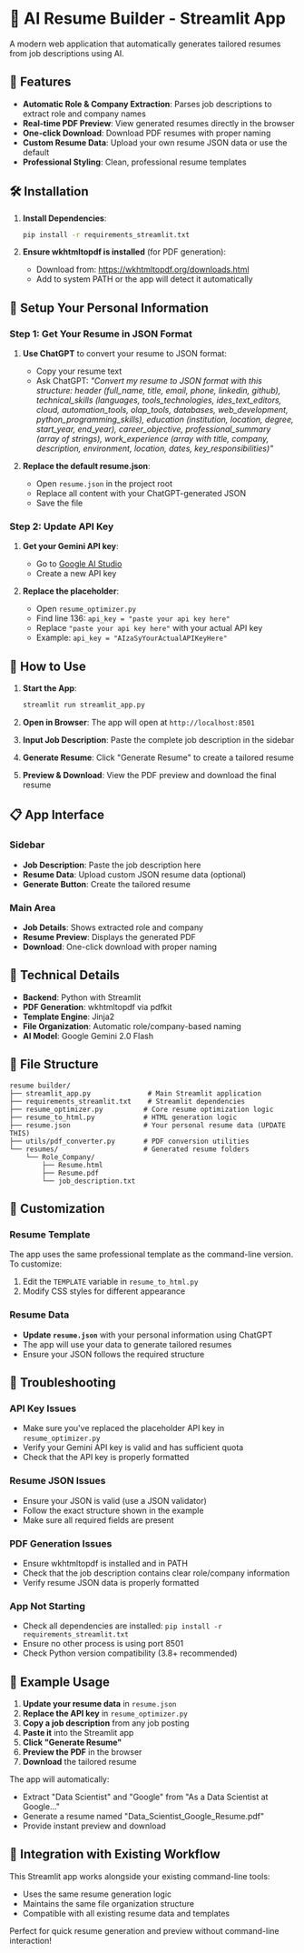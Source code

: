 # 📄 AI Resume Builder - Streamlit App

A modern web application that automatically generates tailored resumes from job descriptions using AI.

## 🚀 Features

- **Automatic Role & Company Extraction**: Parses job descriptions to extract role and company names
- **Real-time PDF Preview**: View generated resumes directly in the browser
- **One-click Download**: Download PDF resumes with proper naming
- **Custom Resume Data**: Upload your own resume JSON data or use the default
- **Professional Styling**: Clean, professional resume templates

## 🛠️ Installation

1. **Install Dependencies**:
   ```bash
   pip install -r requirements_streamlit.txt
   ```

2. **Ensure wkhtmltopdf is installed** (for PDF generation):
   - Download from: https://wkhtmltopdf.org/downloads.html
   - Add to system PATH or the app will detect it automatically

## 🔑 Setup Your Personal Information

### Step 1: Get Your Resume in JSON Format
1. **Use ChatGPT** to convert your resume to JSON format:
   - Copy your resume text
   - Ask ChatGPT: *"Convert my resume to JSON format with this structure: header (full_name, title, email, phone, linkedin, github), technical_skills (languages, tools_technologies, ides_text_editors, cloud, automation_tools, olap_tools, databases, web_development, python_programming_skills), education (institution, location, degree, start_year, end_year), career_objective, professional_summary (array of strings), work_experience (array with title, company, description, environment, location, dates, key_responsibilities)"*

2. **Replace the default resume.json**:
   - Open `resume.json` in the project root
   - Replace all content with your ChatGPT-generated JSON
   - Save the file

### Step 2: Update API Key
1. **Get your Gemini API key**:
   - Go to [Google AI Studio](https://makersuite.google.com/app/apikey)
   - Create a new API key

2. **Replace the placeholder**:
   - Open `resume_optimizer.py`
   - Find line 136: `api_key = "paste your api key here"`
   - Replace `"paste your api key here"` with your actual API key
   - Example: `api_key = "AIzaSyYourActualAPIKeyHere"`

## 🎯 How to Use

1. **Start the App**:
   ```bash
   streamlit run streamlit_app.py
   ```

2. **Open in Browser**: The app will open at `http://localhost:8501`

3. **Input Job Description**: Paste the complete job description in the sidebar

4. **Generate Resume**: Click "Generate Resume" to create a tailored resume

5. **Preview & Download**: View the PDF preview and download the final resume

## 📋 App Interface

### Sidebar
- **Job Description**: Paste the job description here
- **Resume Data**: Upload custom JSON resume data (optional)
- **Generate Button**: Create the tailored resume

### Main Area
- **Job Details**: Shows extracted role and company
- **Resume Preview**: Displays the generated PDF
- **Download**: One-click download with proper naming

## 🔧 Technical Details

- **Backend**: Python with Streamlit
- **PDF Generation**: wkhtmltopdf via pdfkit
- **Template Engine**: Jinja2
- **File Organization**: Automatic role/company-based naming
- **AI Model**: Google Gemini 2.0 Flash

## 📁 File Structure

```
resume builder/
├── streamlit_app.py              # Main Streamlit application
├── requirements_streamlit.txt    # Streamlit dependencies
├── resume_optimizer.py          # Core resume optimization logic
├── resume_to_html.py            # HTML generation logic
├── resume.json                  # Your personal resume data (UPDATE THIS)
├── utils/pdf_converter.py       # PDF conversion utilities
└── resumes/                     # Generated resume folders
    └── Role_Company/
        ├── Resume.html
        ├── Resume.pdf
        └── job_description.txt
```

## 🎨 Customization

### Resume Template
The app uses the same professional template as the command-line version. To customize:
1. Edit the `TEMPLATE` variable in `resume_to_html.py`
2. Modify CSS styles for different appearance

### Resume Data
- **Update `resume.json`** with your personal information using ChatGPT
- The app will use your data to generate tailored resumes
- Ensure your JSON follows the required structure

## 🚨 Troubleshooting

### API Key Issues
- Make sure you've replaced the placeholder API key in `resume_optimizer.py`
- Verify your Gemini API key is valid and has sufficient quota
- Check that the API key is properly formatted

### Resume JSON Issues
- Ensure your JSON is valid (use a JSON validator)
- Follow the exact structure shown in the example
- Make sure all required fields are present

### PDF Generation Issues
- Ensure wkhtmltopdf is installed and in PATH
- Check that the job description contains clear role/company information
- Verify resume JSON data is properly formatted

### App Not Starting
- Check all dependencies are installed: `pip install -r requirements_streamlit.txt`
- Ensure no other process is using port 8501
- Check Python version compatibility (3.8+ recommended)

## 📝 Example Usage

1. **Update your resume data** in `resume.json`
2. **Replace the API key** in `resume_optimizer.py`
3. **Copy a job description** from any job posting
4. **Paste it** into the Streamlit app
5. **Click "Generate Resume"**
6. **Preview the PDF** in the browser
7. **Download** the tailored resume

The app will automatically:
- Extract "Data Scientist" and "Google" from "As a Data Scientist at Google..."
- Generate a resume named "Data_Scientist_Google_Resume.pdf"
- Provide instant preview and download

## 🔄 Integration with Existing Workflow

This Streamlit app works alongside your existing command-line tools:
- Uses the same resume generation logic
- Maintains the same file organization structure
- Compatible with all existing resume data and templates

Perfect for quick resume generation and preview without command-line interaction! 
